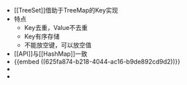 - [[TreeSet]]借助于TreeMap的Key实现
- 特点
	- Key去重，Value不去重
	- Key有序存储
	- 不能放空键，可以放空值
- [[API]]与[[HashMap]]一致
- {{embed ((625fa874-b218-4044-ac16-b9de892cd9d2))}}
-
-